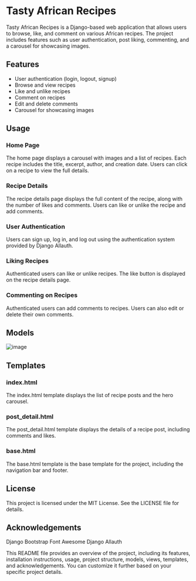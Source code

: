 ﻿# Tasty African Recipes

Tasty African Recipes is a Django-based web application that allows users to browse, like, and comment on various African recipes. The project includes features such as user authentication, post liking, commenting, and a carousel for showcasing images.

## Features

- User authentication (login, logout, signup)
- Browse and view recipes
- Like and unlike recipes
- Comment on recipes
- Edit and delete comments
- Carousel for showcasing images

## Usage

### Home Page
The home page displays a carousel with images and a list of recipes. Each recipe includes the title, excerpt, author, and creation date. Users can click on a recipe to view the full details.

### Recipe Details
The recipe details page displays the full content of the recipe, along with the number of likes and comments. Users can like or unlike the recipe and add comments.

### User Authentication
Users can sign up, log in, and log out using the authentication system provided by Django Allauth.

### Liking Recipes
Authenticated users can like or unlike recipes. The like button is displayed on the recipe details page.

### Commenting on Recipes
Authenticated users can add comments to recipes. Users can also edit or delete their own comments.

## Models
![image](https://github.com/user-attachments/assets/b6b27fa7-501b-4f11-aa53-766acce273c7)



## Templates

### index.html
The index.html template displays the list of recipe posts and the hero carousel.

### post_detail.html
The post_detail.html template displays the details of a recipe post, including comments and likes.

### base.html
The base.html template is the base template for the project, including the navigation bar and footer.

## License
This project is licensed under the MIT License. See the LICENSE file for details.

## Acknowledgements
Django
Bootstrap
Font Awesome
Django Allauth

This README file provides an overview of the project, including its features, installation instructions, usage, project structure, models, views, templates, and acknowledgements. You can customize it further based on your specific project details.
